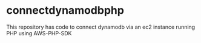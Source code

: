 # connectdynamodbphp
This repository has code to connect dynamodb via an ec2 instance running PHP using AWS-PHP-SDK
